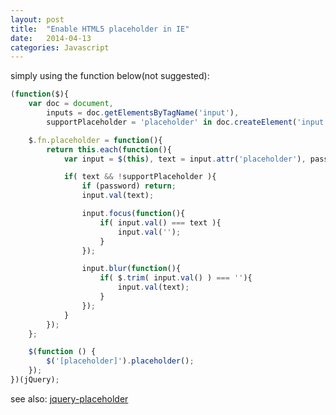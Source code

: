 ```yaml
---
layout: post
title:  "Enable HTML5 placeholder in IE"
date:   2014-04-13
categories: Javascript
---
```


simply using the function below(not suggested):

```js
(function($){
    var doc = document,
        inputs = doc.getElementsByTagName('input'),
        supportPlaceholder = 'placeholder' in doc.createElement('input');

    $.fn.placeholder = function(){
        return this.each(function(){
            var input = $(this), text = input.attr('placeholder'), password = input.attr('type') === 'password';

            if( text && !supportPlaceholder ){
                if (password) return;
                input.val(text);

                input.focus(function(){
                    if( input.val() === text ){
                        input.val('');
                    }
                });

                input.blur(function(){
                    if( $.trim( input.val() ) === ''){
                        input.val(text);
                    }
                });
            }
        });
    };

    $(function () {
        $('[placeholder]').placeholder();
    });
})(jQuery);
```

see also: <a href="https://github.com/mathiasbynens/jquery-placeholder" target="_blank">jquery-placeholder</a>